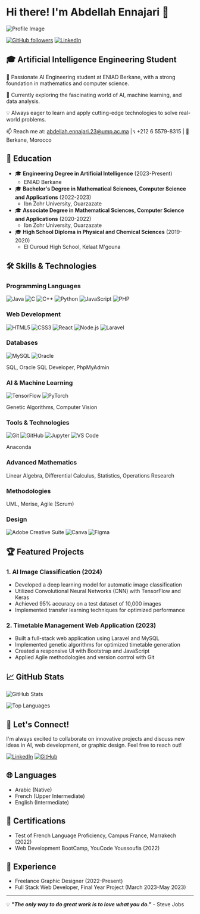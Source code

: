 # Hi there! I'm Abdellah Ennajari 👋


![Profile Image]()

[![GitHub followers](https://img.shields.io/github/followers/ennajari?style=social)](https://github.com/ennajari)
[![LinkedIn](https://img.shields.io/badge/LinkedIn-0077B5?style=for-the-badge&logo=linkedin&logoColor=white)](https://www.linkedin.com/in/ennajari-abdellah)

## 🎓 Artificial Intelligence Engineering Student

🚀 Passionate AI Engineering student at ENIAD Berkane, with a strong foundation in mathematics and computer science.

🌱 Currently exploring the fascinating world of AI, machine learning, and data analysis.

💡 Always eager to learn and apply cutting-edge technologies to solve real-world problems.

📫 Reach me at: abdellah.ennajari.23@ump.ac.ma | 📞 +212 6 5579-8315 | 📍 Berkane, Morocco

## 🎯 Education

- 🎓 **Engineering Degree in Artificial Intelligence** (2023-Present)
  - ENIAD Berkane
- 🎓 **Bachelor's Degree in Mathematical Sciences, Computer Science and Applications** (2022-2023)
  - Ibn Zohr University, Ouarzazate
- 🎓 **Associate Degree in Mathematical Sciences, Computer Science and Applications** (2020-2022)
  - Ibn Zohr University, Ouarzazate
- 🎓 **High School Diploma in Physical and Chemical Sciences** (2019-2020)
  - El Ouroud High School, Kelaat M'gouna

## 🛠️ Skills & Technologies

### Programming Languages
![Java](https://img.shields.io/badge/-Java-007396?style=flat-square&logo=java)
![C](https://img.shields.io/badge/-C-00599C?style=flat-square&logo=c)
![C++](https://img.shields.io/badge/-C++-00599C?style=flat-square&logo=c%2B%2B)
![Python](https://img.shields.io/badge/-Python-3776AB?style=flat-square&logo=Python&logoColor=white)
![JavaScript](https://img.shields.io/badge/-JavaScript-F7DF1E?style=flat-square&logo=javascript&logoColor=black)
![PHP](https://img.shields.io/badge/-PHP-777BB4?style=flat-square&logo=php&logoColor=white)

### Web Development
![HTML5](https://img.shields.io/badge/-HTML5-E34F26?style=flat-square&logo=html5&logoColor=white)
![CSS3](https://img.shields.io/badge/-CSS3-1572B6?style=flat-square&logo=css3)
![React](https://img.shields.io/badge/-React-61DAFB?style=flat-square&logo=react&logoColor=black)
![Node.js](https://img.shields.io/badge/-Node.js-339933?style=flat-square&logo=node.js&logoColor=white)
![Laravel](https://img.shields.io/badge/-Laravel-FF2D20?style=flat-square&logo=laravel&logoColor=white)

### Databases
![MySQL](https://img.shields.io/badge/-MySQL-4479A1?style=flat-square&logo=mysql&logoColor=white)
![Oracle](https://img.shields.io/badge/-Oracle-F80000?style=flat-square&logo=oracle&logoColor=white)

SQL, Oracle SQL Developer, PhpMyAdmin

### AI & Machine Learning
![TensorFlow](https://img.shields.io/badge/-TensorFlow-FF6F00?style=flat-square&logo=tensorflow&logoColor=white)
![PyTorch](https://img.shields.io/badge/-PyTorch-EE4C2C?style=flat-square&logo=pytorch&logoColor=white)

Genetic Algorithms, Computer Vision

### Tools & Technologies
![Git](https://img.shields.io/badge/-Git-F05032?style=flat-square&logo=git&logoColor=white)
![GitHub](https://img.shields.io/badge/-GitHub-181717?style=flat-square&logo=github)
![Jupyter](https://img.shields.io/badge/-Jupyter-F37626?style=flat-square&logo=jupyter&logoColor=white)
![VS Code](https://img.shields.io/badge/-VS%20Code-007ACC?style=flat-square&logo=visual-studio-code)

Anaconda

### Advanced Mathematics
Linear Algebra, Differential Calculus, Statistics, Operations Research

### Methodologies
UML, Merise, Agile (Scrum)

### Design
![Adobe Creative Suite](https://img.shields.io/badge/-Adobe%20Creative%20Suite-FF0000?style=flat-square&logo=adobe&logoColor=white)
![Canva](https://img.shields.io/badge/-Canva-00C4CC?style=flat-square&logo=canva&logoColor=white)
![Figma](https://img.shields.io/badge/-Figma-F24E1E?style=flat-square&logo=figma&logoColor=white)

## 🏆 Featured Projects

### 1. AI Image Classification (2024)
- Developed a deep learning model for automatic image classification
- Utilized Convolutional Neural Networks (CNN) with TensorFlow and Keras
- Achieved 95% accuracy on a test dataset of 10,000 images
- Implemented transfer learning techniques for optimized performance

### 2. Timetable Management Web Application (2023)
- Built a full-stack web application using Laravel and MySQL
- Implemented genetic algorithms for optimized timetable generation
- Created a responsive UI with Bootstrap and JavaScript
- Applied Agile methodologies and version control with Git

## 📈 GitHub Stats

![GitHub Stats](https://github-readme-stats.vercel.app/api?username=ennajari&show_icons=true&theme=radical)

![Top Languages](https://github-readme-stats.vercel.app/api/top-langs/?username=ennajari&layout=compact&theme=radical)

## 🌟 Let's Connect!

I'm always excited to collaborate on innovative projects and discuss new ideas in AI, web development, or graphic design. Feel free to reach out!

[![LinkedIn](https://img.shields.io/badge/LinkedIn-0077B5?style=for-the-badge&logo=linkedin&logoColor=white)](https://www.linkedin.com/in/ennajari-abdellah)
[![GitHub](https://img.shields.io/badge/GitHub-100000?style=for-the-badge&logo=github&logoColor=white)](https://github.com/ennajari)

## 🌐 Languages
- Arabic (Native)
- French (Upper Intermediate)
- English (Intermediate)

## 🏅 Certifications
- Test of French Language Proficiency, Campus France, Marrakech (2022)
- Web Development BootCamp, YouCode Youssoufia (2022)

## 💼 Experience
- Freelance Graphic Designer (2022-Present)
- Full Stack Web Developer, Final Year Project (March 2023-May 2023)

---

💡 ***"The only way to do great work is to love what you do."*** - Steve Jobs

